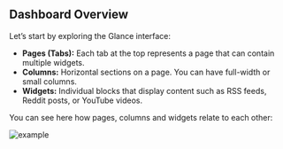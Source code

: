 ## Dashboard Overview
Let’s start by exploring the Glance interface:  

- **Pages (Tabs):** Each tab at the top represents a page that can contain multiple widgets.  
- **Columns:** Horizontal sections on a page. You can have full-width or small columns.  
- **Widgets:** Individual blocks that display content such as RSS feeds, Reddit posts, or YouTube videos.  


You can see here how pages, columns and widgets relate to each other:

![example](https://raw.githubusercontent.com/glanceapp/glance/refs/heads/main/docs/images/pages-and-columns-illustration.png)
